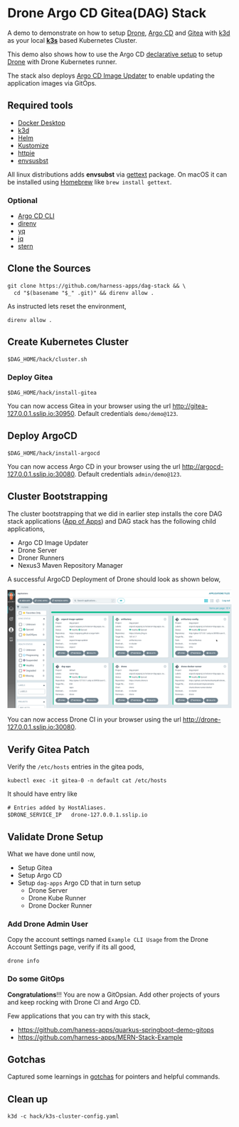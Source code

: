 # Drone Argo CD Gitea(DAG) Stack

A demo to demonstrate on how to setup [Drone](https://drone.io), [Argo CD](https://argo-cd.readthedocs.io/) and [Gitea](https://gitea.io/) with [k3d](k3d.io/) as your local **[k3s](https://k3s.io)** based Kubernetes Cluster.

This demo also shows how to use the Argo CD [declarative setup](https://argo-cd.readthedocs.io/en/stable/operator-manual/declarative-setup/) to setup [Drone](https://drone.io) with Drone Kubernetes runner.

The stack also deploys [Argo CD Image Updater](https://argocd-image-updater.readthedocs.io/en/stable) to enable updating the application images via GitOps.

## Required tools

- [Docker Desktop](https://www.docker.com/products/docker-desktop/)
- [k3d](https://k3d.io/)
- [Helm](https://helm.sh/)
- [Kustomize](https://kustomize.io/)
- [httpie](https://httpie.io/)
- [envsusbst](https://www.man7.org/linux/man-pages/man1/envsubst.1.html)

All linux distributions adds **envsubst** via [gettext](https://www.gnu.org/software/gettext/) package. On macOS it can be installed using [Homebrew](https://brew.sh/) like `brew install gettext`.

### Optional

- [Argo CD CLI](https://github.com/argoproj/argo-cd/releases/latest)
- [direnv](https://direnv.net/)
- [yq](https://github.com/mikefarah/yq)
- [jq](https://stedolan.github.io/jq/)
- [stern](https://github.com/wercker/stern)

## Clone the Sources

```shell
git clone https://github.com/harness-apps/dag-stack && \
  cd "$(basename "$_" .git)" && direnv allow .
```

As instructed lets reset the environment,

```shell
direnv allow .
```

## Create Kubernetes Cluster

```shell
$DAG_HOME/hack/cluster.sh
```

### Deploy Gitea

```shell
$DAG_HOME/hack/install-gitea
```

You can now access Gitea in your browser using the url <http://gitea-127.0.0.1.sslip.io:30950>. Default credentials `demo/demo@123`.

## Deploy ArgoCD

```shell
$DAG_HOME/hack/install-argocd
```

You can now access Argo CD in your browser using the url <http://argocd-127.0.0.1.sslip.io:30080>. Default credentials `admin/demo@123`.

## Cluster Bootstrapping

The cluster bootstrapping  that we did in earlier step installs the core DAG stack applications ([App of Apps](https://argo-cd.readthedocs.io/en/stable/operator-manual/declarative-setup/#app-of-apps)) and DAG stack has the following child applications,

- Argo CD Image Updater
- Drone Server
- Droner Runners
- Nexus3 Maven Repository Manager

A successful ArgoCD Deployment of Drone should look as shown below,

![ArgoCD Apps](./docs/images/dag_apps.png)

You can now access Drone CI in your browser using the url <http://drone-127.0.0.1.sslip.io:30080>.

## Verify Gitea Patch

Verify the `/etc/hosts` entries in the gitea pods,

```shell
kubectl exec -it gitea-0 -n default cat /etc/hosts
```

It should have entry like

```shell
# Entries added by HostAliases.
$DRONE_SERVICE_IP   drone-127.0.0.1.sslip.io
```

## Validate Drone Setup

What we have done until now,

- Setup Gitea
- Setup Argo CD
- Setup `dag-apps` Argo CD that in turn setup
  - Drone Server
  - Drone Kube Runner
  - Drone Docker Runner

### Add Drone Admin User

Copy the account settings named `Example CLI Usage` from the Drone Account Settings page, verify if its all good,

```shell
drone info
```

### Do some GitOps

**Congratulations**!!! You are now a GitOpsian. Add other projects of yours and keep rocking with Drone CI and Argo CD.

Few applications that you can try with this stack,

- <https://github.com/haness-apps/quarkus-springboot-demo-gitops>
- <https://github.com/harness-apps/MERN-Stack-Example>

## Gotchas

Captured some learnings in [gotchas](./gotchas.md) for pointers and helpful commands.

## Clean up

```shell
k3d -c hack/k3s-cluster-config.yaml
```
